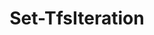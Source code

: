﻿---
title: Set-TfsIteration
breadcrumbs: [ "WorkItem", "AreasIterations" ]
parent: "WorkItem.AreasIterations"
description: "Modifies the dates of an iteration. "
remarks: 
parameterSets: 
  "_All_": [ Collection, FinishDate, Length, Node, Passthru, Project, Server, StartDate ] 
  "Set by finish date":  
    Node: 
      type: "object"  
      position: "0"  
    FinishDate: 
      type: "DateTime"  
      required: true  
    StartDate: 
      type: "DateTime"  
      required: true  
    Collection: 
      type: "object"  
    Passthru: 
      type: "SwitchParameter"  
    Project: 
      type: "object"  
    Server: 
      type: "object"  
  "Set by iteration length":  
    Node: 
      type: "object"  
      position: "0"  
    Length: 
      type: "int"  
      required: true  
    StartDate: 
      type: "DateTime"  
      required: true  
    Collection: 
      type: "object"  
    Passthru: 
      type: "SwitchParameter"  
    Project: 
      type: "object"  
    Server: 
      type: "object" 
parameters: 
  - name: "Node" 
    description: "Specifies the name, URI or path of an Iteration. Wildcards are supported. When  omitted, all Iterations in the given Team Project are returned.nnTo supply a path, use a backslash ('\\') between the path segments. Leading and trailing backslashes are optional.nnWhen supplying a URI, use URIs in the form of 'vstfs:///Classification/Node/{GUID}' (where {GUID} is the unique identifier of the given node). " 
    globbing: false 
    pipelineInput: "true (ByValue)" 
    position: 0 
    type: "object" 
    aliases: [ Path,Iteration ] 
  - name: "Path" 
    description: "Specifies the name, URI or path of an Iteration. Wildcards are supported. When  omitted, all Iterations in the given Team Project are returned.nnTo supply a path, use a backslash ('\\') between the path segments. Leading and trailing backslashes are optional.nnWhen supplying a URI, use URIs in the form of 'vstfs:///Classification/Node/{GUID}' (where {GUID} is the unique identifier of the given node). This is an alias of the Node parameter." 
    globbing: false 
    pipelineInput: "true (ByValue)" 
    position: 0 
    type: "object" 
    aliases: [ Path,Iteration ] 
  - name: "Iteration" 
    description: "Specifies the name, URI or path of an Iteration. Wildcards are supported. When  omitted, all Iterations in the given Team Project are returned.nnTo supply a path, use a backslash ('\\') between the path segments. Leading and trailing backslashes are optional.nnWhen supplying a URI, use URIs in the form of 'vstfs:///Classification/Node/{GUID}' (where {GUID} is the unique identifier of the given node). This is an alias of the Node parameter." 
    globbing: false 
    pipelineInput: "true (ByValue)" 
    position: 0 
    type: "object" 
    aliases: [ Path,Iteration ] 
  - name: "StartDate" 
    description: "Specifies the start date of the iteration. To clear the start date, set it to $null. Note that when clearing a date, both must be cleared at the same time (i.e. setting both StartDate and FinishDate to $null). " 
    required: true 
    globbing: false 
    type: "DateTime" 
  - name: "FinishDate" 
    description: "Sets the finish date of the iteration. To clear the finish date, set it to $null. Note that when clearing a date, both must be cleared at the same time (i.e. setting both StartDate and FinishDate to $null). " 
    required: true 
    globbing: false 
    type: "DateTime" 
  - name: "Length" 
    description: "Sets the length (in days) of the iteration. To clear the finish date, set it to 0. Note that when clearing a date, both must be cleared at the same time (i.e. setting both StartDate to $null and Length to 0). " 
    required: true 
    globbing: false 
    type: "int" 
    defaultValue: "0" 
  - name: "Passthru" 
    description: "Returns the results of the command. By default, this cmdlet does not generate any output. " 
    globbing: false 
    type: "SwitchParameter" 
    defaultValue: "False" 
  - name: "Project" 
    description: "Specifies the name of the Team Project, its ID (a GUID), or a Microsoft.TeamFoundation.Core.WebApi.TeamProject object to connect to. When omitted, it defaults to the connection set by Connect-TfsTeamProject (if any). For more details, see the Get-TfsTeamProject cmdlet. " 
    globbing: false 
    type: "object" 
  - name: "Collection" 
    description: "Specifies the URL to the Team Project Collection or Azure DevOps Organization to connect to, a TfsTeamProjectCollection object (Windows PowerShell only), or a VssConnection object. You can also connect to an Azure DevOps Services organizations by simply providing its name instead of the full URL. For more details, see the Get-TfsTeamProjectCollection cmdlet. When omitted, it defaults to the connection set by Connect-TfsTeamProjectCollection (if any). " 
    globbing: false 
    type: "object" 
    aliases: [ Organization ] 
  - name: "Organization" 
    description: "Specifies the URL to the Team Project Collection or Azure DevOps Organization to connect to, a TfsTeamProjectCollection object (Windows PowerShell only), or a VssConnection object. You can also connect to an Azure DevOps Services organizations by simply providing its name instead of the full URL. For more details, see the Get-TfsTeamProjectCollection cmdlet. When omitted, it defaults to the connection set by Connect-TfsTeamProjectCollection (if any). This is an alias of the Collection parameter." 
    globbing: false 
    type: "object" 
    aliases: [ Organization ] 
  - name: "Server" 
    description: "Specifies the URL to the Team Foundation Server to connect to, a TfsConfigurationServer object (Windows PowerShell only), or a VssConnection object. When omitted, it defaults to the connection set by Connect-TfsConfiguration (if any). For more details, see the Get-TfsConfigurationServer cmdlet. " 
    globbing: false 
    type: "object"
inputs: 
  - type: "System.Object" 
    description: "Specifies the name, URI or path of an Iteration. Wildcards are supported. When  omitted, all Iterations in the given Team Project are returned.nnTo supply a path, use a backslash ('\\') between the path segments. Leading and trailing backslashes are optional.nnWhen supplying a URI, use URIs in the form of 'vstfs:///Classification/Node/{GUID}' (where {GUID} is the unique identifier of the given node). "
outputs: 
  - type: "TfsCmdlets.Models.ClassificationNode" 
    description: 
notes: 
relatedLinks: 
  - text: "Online Version:" 
    uri: "https://tfscmdlets.dev/docs/cmdlets/WorkItem/AreasIterations/Set-TfsIteration"
aliases: 
examples: 
---
